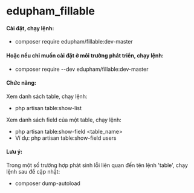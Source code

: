 # edupham_fillable

#### Cài đặt, chạy lệnh:
- composer require edupham/fillable:dev-master

#### Hoặc nếu chỉ muốn cài đặt ở môi trường phát triển, chạy lệnh:
- composer require --dev edupham/fillable:dev-master

#### Chức năng:
Xem danh sách table, chạy lệnh:
- php artisan table:show-list

Xem danh sách field của một table, chạy lệnh:
- php artisan table:show-field <table_name>
- Ví dụ: php artisan table:show-field users

#### Lưu ý:
Trong một số trường hợp phát sinh lỗi liên quan đến tên lệnh 'table', chạy lệnh sau để cập nhật:
- composer dump-autoload